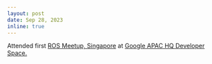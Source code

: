 ```yaml
---
layout: post
date: Sep 28, 2023
inline: true
---
```


Attended first <a href="https://www.meetup.com/singapore-ros-meetup/">ROS Meetup, Singapore</a> at <a href="https://sites.google.com/view/devspace-sg/home">Google APAC HQ Developer Space.</a>
